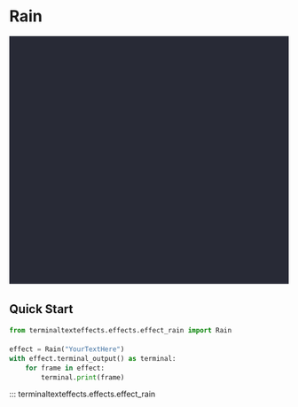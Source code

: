 # Rain

![Demo](../img/effects_demos/rain_demo.gif)

## Quick Start

``` py title="rain.py"
from terminaltexteffects.effects.effect_rain import Rain

effect = Rain("YourTextHere")
with effect.terminal_output() as terminal:
    for frame in effect:
        terminal.print(frame)
```

::: terminaltexteffects.effects.effect_rain
